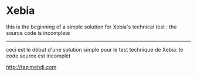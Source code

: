 Xebia
=====

this is the beginning of a simple solution for Xebia's technical test : the source code is incomplete

----------------------

ceci est le début d'une solution simple pour le test technique de Xebia: le code source est incomplèt

http://tazimehdi.com
